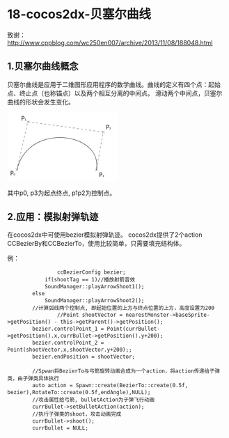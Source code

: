 18-cocos2dx-贝塞尔曲线
====

致谢：http://www.cppblog.com/wc250en007/archive/2013/11/08/188048.html

1.贝塞尔曲线概念
----

贝塞尔曲线是应用于二维图形应用程序的数学曲线。曲线的定义有四个点：起始点、终止点（也称锚点）以及两个相互分离的中间点。
滑动两个中间点，贝塞尔曲线的形状会发生变化。

<img src="https://github.com/marcush1022/SomeNotes/blob/master/img/Bezier.jpg" width="50%" height="50%" />

其中p0, p3为起点终点, p1p2为控制点。

2.应用：模拟射弹轨迹
----

在cocos2dx中可使用bezier模拟射弹轨迹。
cocos2dx提供了2个action CCBezierBy和CCBezierTo，使用比较简单，只需要填充结构体。

例：

```
                ccBezierConfig bezier;
	        if(shootTag == 1)//播放射箭音效  
			SoundManager::playArrowShoot1();
		else
			SoundManager::playArrowShoot2();
		//计算弧线两个控制点, 即起始位置的上方与终点位置的上方，高度设置为200
                //Point shootVector = nearestMonster->baseSprite->getPosition() - this->getParent()->getPosition();
		bezier.controlPoint_1 = Point(currBullet->getPosition().x,currBullet->getPosition().y+200); 
		bezier.controlPoint_2 = Point(shootVector.x,shootVector.y+200);; 
		bezier.endPosition = shootVector;

		//Spwan将BezierTo与弓箭旋转动画合成为一个action，将action传递给子弹类，由子弹类具体执行
		auto action = Spawn::create(BezierTo::create(0.5f, bezier),RotateTo::create(0.5f,endAngle),NULL);
		//攻击属性给弓箭, bulletAction为子弹飞行动画
		currBullet->setBulletAction(action);
		//执行子弹类的shoot，攻击动画完成
		currBullet->shoot();
		currBullet = NULL;
```

